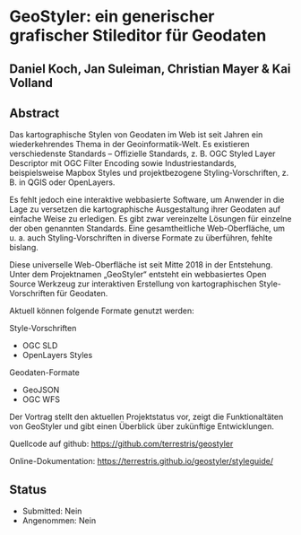 # GeoStyler: ein generischer grafischer Stileditor für Geodaten

## Daniel Koch, Jan Suleiman, Christian Mayer & Kai Volland

## Abstract

Das kartographische Stylen von Geodaten im Web ist seit Jahren ein wiederkehrendes Thema in der Geoinformatik-Welt. Es existieren verschiedenste Standards – Offizielle Standards, z. B. OGC Styled Layer Descriptor mit OGC Filter Encoding sowie Industriestandards, beispielsweise Mapbox Styles und projektbezogene Styling-Vorschriften, z. B. in QGIS oder OpenLayers.

Es fehlt jedoch eine interaktive webbasierte Software, um Anwender in die Lage zu versetzen die kartographische Ausgestaltung ihrer Geodaten auf einfache Weise zu erledigen. Es gibt zwar vereinzelte Lösungen für einzelne der oben genannten Standards. Eine gesamtheitliche Web-Oberfläche, um u. a. auch Styling-Vorschriften in diverse Formate zu überführen, fehlte bislang.

Diese universelle Web-Oberfläche ist seit Mitte 2018 in der Entstehung. Unter dem Projektnamen „GeoStyler“ entsteht ein webbasiertes Open Source Werkzeug zur interaktiven Erstellung von kartographischen Style-Vorschriften für Geodaten.

Aktuell können folgende Formate genutzt werden:

Style-Vorschriften

  - OGC SLD
  - OpenLayers Styles

Geodaten-Formate

  - GeoJSON
  - OGC WFS

Der Vortrag stellt den aktuellen Projektstatus vor, zeigt die Funktionaltäten
von GeoStyler und gibt einen Überblick über zukünftige Entwicklungen.

Quellcode auf github: https://github.com/terrestris/geostyler

Online-Dokumentation: https://terrestris.github.io/geostyler/styleguide/

## Status

* Submitted: Nein
* Angenommen: Nein
